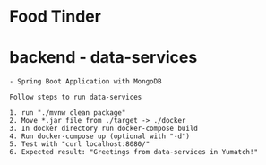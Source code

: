 # Food Tinder

# backend - data-services

    - Spring Boot Application with MongoDB

    Follow steps to run data-services

    1. run "./mvnw clean package"
    2. Move *.jar file from ./target -> ./docker
    3. In docker directory run docker-compose build
    4. Run docker-compose up (optional with "-d")
    5. Test with "curl localhost:8080/"
    6. Expected result: "Greetings from data-services in Yumatch!"
